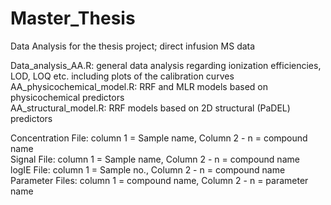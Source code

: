 # Master_Thesis
Data Analysis for the thesis project; direct infusion MS data

Data_analysis_AA.R: general data analysis regarding ionization efficiencies, LOD, LOQ etc. including plots of the calibration curves   
AA_physicochemical_model.R: RRF and MLR models based on physicochemical predictors   
AA_structural_model.R: RRF models based on 2D structural (PaDEL) predictors


Concentration File: column 1 = Sample name, Column 2 - n = compound name   
Signal File: column 1 = Sample name, Column 2 - n = compound name   
logIE File: column 1 = Sample no., Column 2 - n = compound name   
Parameter Files: column 1 = compound name, Column 2 - n = parameter name
